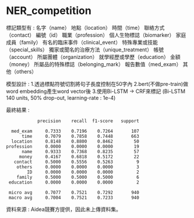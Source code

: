 # NER_competition

標記類型有 : 
    名字（name）
    地點（location）
    時間（time）
    聯絡方式（contact）
    編號（id）
    職業（profession）
    個人生物標誌（biomarker）
    家庭成員（family）
    有名的臨床事件（clinical_event）
    特殊專業或技能（special_skills）
    獨家或聞名的治療方法（unique_treatment）
    帳號（account）
    所屬團體（organization）
    就學經歷或學歷（education）
    金額（money）
    所屬品的特殊標誌（belonging_mark）
    報告數值（med_exam）
    其他（others）

模型設計 : 
1.透過標點符號切割將句子長度控制在50字內
2.bert(不做pre-train)做word embedding產生word vector後
3.使用Bi-LSTM -> CRF來標記
  (Bi-LSTM 140 units, 50% drop-out, learning-rate : 1e-4)

最終結果 :

                precision    recall  f1-score   support

      med_exam     0.7333    0.7196    0.7264       107
          time     0.7079    0.7858    0.7448       663
      location     0.8148    0.8800    0.8462        50
    profession     0.0000    0.0000    0.0000        19
          name     0.9333    0.7368    0.8235        57
         money     0.4167    0.6818    0.5172        22
       contact     0.5000    0.5556    0.5263         9
        others     0.0000    0.0000    0.0000         3
            ID     0.0000    0.0000    0.0000         2
        family     0.5000    0.5000    0.5000         6
     education     0.0000    0.0000    0.0000         2

     micro avg     0.7077    0.7521    0.7292       940
     macro avg     0.7004    0.7521    0.7233       940
     
資料來源 : Aidea競賽方提供，因此未上傳資料集。 
